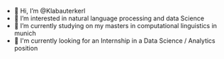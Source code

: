 - 👋 Hi, I’m @Klabauterkerl
- 👀 I’m interested in natural language processing and data Science
- 🌱 I’m currently studying on my masters in computational linguistics in munich
- 🏢 I'm currently looking for an Internship in a Data Science / Analytics position

<!---
Klabauterkerl/Klabauterkerl is a ✨ special ✨ repository because its `README.md` (this file) appears on your GitHub profile.
You can click the Preview link to take a look at your changes.
--->
